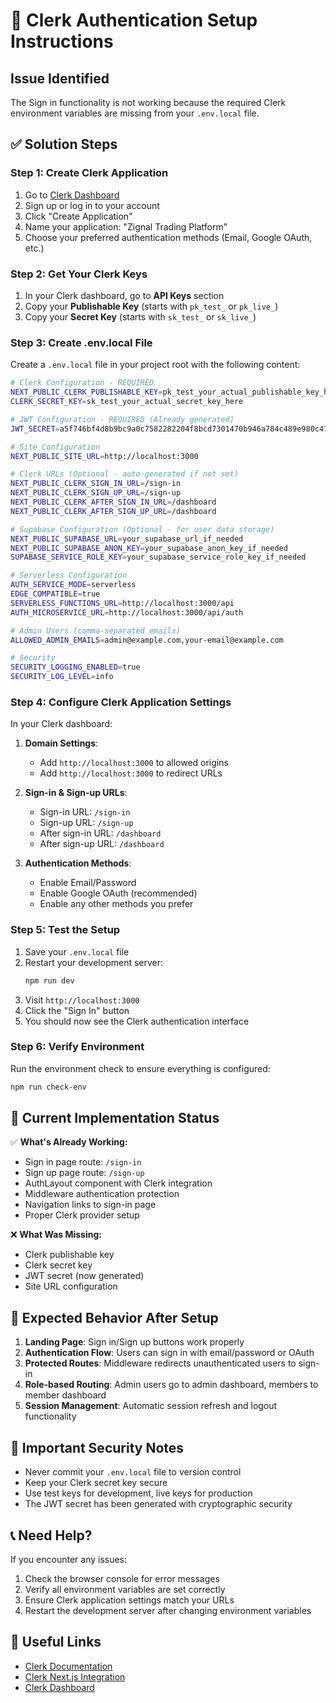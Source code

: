 # 🔐 Clerk Authentication Setup Instructions

## Issue Identified
The Sign in functionality is not working because the required Clerk environment variables are missing from your `.env.local` file.

## ✅ Solution Steps

### Step 1: Create Clerk Application
1. Go to [Clerk Dashboard](https://dashboard.clerk.com/)
2. Sign up or log in to your account
3. Click "Create Application"
4. Name your application: "Zignal Trading Platform"
5. Choose your preferred authentication methods (Email, Google OAuth, etc.)

### Step 2: Get Your Clerk Keys
1. In your Clerk dashboard, go to **API Keys** section
2. Copy your **Publishable Key** (starts with `pk_test_` or `pk_live_`)
3. Copy your **Secret Key** (starts with `sk_test_` or `sk_live_`)

### Step 3: Create .env.local File
Create a `.env.local` file in your project root with the following content:

```bash
# Clerk Configuration - REQUIRED
NEXT_PUBLIC_CLERK_PUBLISHABLE_KEY=pk_test_your_actual_publishable_key_here
CLERK_SECRET_KEY=sk_test_your_actual_secret_key_here

# JWT Configuration - REQUIRED (Already generated)
JWT_SECRET=a5f746bf4d8b9bc9a0c7582282204f8bcd7301470b946a784c489e980c47a89b

# Site Configuration
NEXT_PUBLIC_SITE_URL=http://localhost:3000

# Clerk URLs (Optional - auto-generated if not set)
NEXT_PUBLIC_CLERK_SIGN_IN_URL=/sign-in
NEXT_PUBLIC_CLERK_SIGN_UP_URL=/sign-up
NEXT_PUBLIC_CLERK_AFTER_SIGN_IN_URL=/dashboard
NEXT_PUBLIC_CLERK_AFTER_SIGN_UP_URL=/dashboard

# Supabase Configuration (Optional - for user data storage)
NEXT_PUBLIC_SUPABASE_URL=your_supabase_url_if_needed
NEXT_PUBLIC_SUPABASE_ANON_KEY=your_supabase_anon_key_if_needed
SUPABASE_SERVICE_ROLE_KEY=your_supabase_service_role_key_if_needed

# Serverless Configuration
AUTH_SERVICE_MODE=serverless
EDGE_COMPATIBLE=true
SERVERLESS_FUNCTIONS_URL=http://localhost:3000/api
AUTH_MICROSERVICE_URL=http://localhost:3000/api/auth

# Admin Users (comma-separated emails)
ALLOWED_ADMIN_EMAILS=admin@example.com,your-email@example.com

# Security
SECURITY_LOGGING_ENABLED=true
SECURITY_LOG_LEVEL=info
```

### Step 4: Configure Clerk Application Settings
In your Clerk dashboard:

1. **Domain Settings**:
   - Add `http://localhost:3000` to allowed origins
   - Add `http://localhost:3000` to redirect URLs

2. **Sign-in & Sign-up URLs**:
   - Sign-in URL: `/sign-in`
   - Sign-up URL: `/sign-up`
   - After sign-in URL: `/dashboard`
   - After sign-up URL: `/dashboard`

3. **Authentication Methods**:
   - Enable Email/Password
   - Enable Google OAuth (recommended)
   - Enable any other methods you prefer

### Step 5: Test the Setup
1. Save your `.env.local` file
2. Restart your development server:
   ```bash
   npm run dev
   ```
3. Visit `http://localhost:3000`
4. Click the "Sign In" button
5. You should now see the Clerk authentication interface

### Step 6: Verify Environment
Run the environment check to ensure everything is configured:
```bash
npm run check-env
```

## 🔧 Current Implementation Status

✅ **What's Already Working:**
- Sign in page route: `/sign-in`
- Sign up page route: `/sign-up`
- AuthLayout component with Clerk integration
- Middleware authentication protection
- Navigation links to sign-in page
- Proper Clerk provider setup

❌ **What Was Missing:**
- Clerk publishable key
- Clerk secret key
- JWT secret (now generated)
- Site URL configuration

## 🎯 Expected Behavior After Setup

1. **Landing Page**: Sign in/Sign up buttons work properly
2. **Authentication Flow**: Users can sign in with email/password or OAuth
3. **Protected Routes**: Middleware redirects unauthenticated users to sign-in
4. **Role-based Routing**: Admin users go to admin dashboard, members to member dashboard
5. **Session Management**: Automatic session refresh and logout functionality

## 🚨 Important Security Notes

- Never commit your `.env.local` file to version control
- Keep your Clerk secret key secure
- Use test keys for development, live keys for production
- The JWT secret has been generated with cryptographic security

## 📞 Need Help?

If you encounter any issues:
1. Check the browser console for error messages
2. Verify all environment variables are set correctly
3. Ensure Clerk application settings match your URLs
4. Restart the development server after changing environment variables

## 🔗 Useful Links

- [Clerk Documentation](https://clerk.com/docs)
- [Clerk Next.js Integration](https://clerk.com/docs/quickstarts/nextjs)
- [Clerk Dashboard](https://dashboard.clerk.com/)
